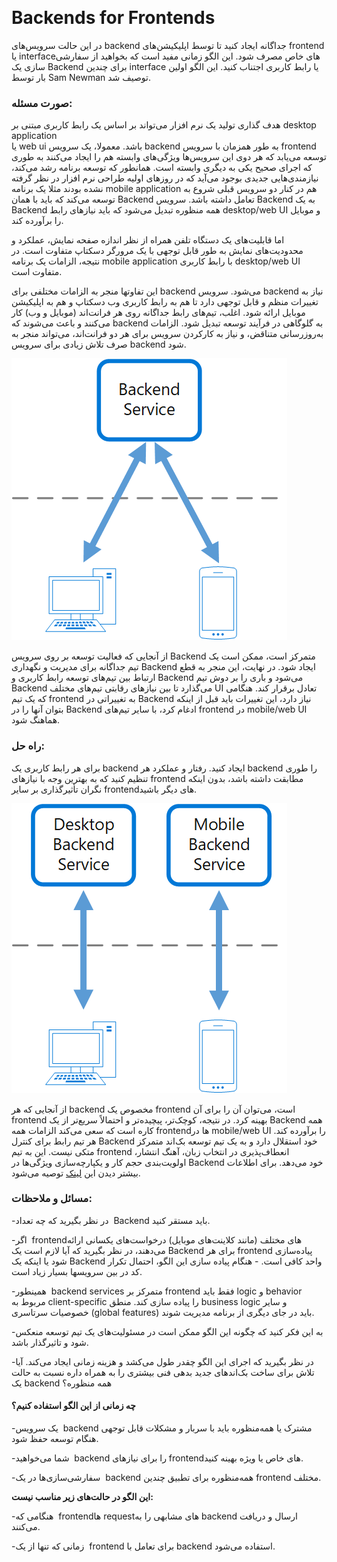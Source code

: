 ‏
# ‏Backends for Frontends   

در این حالت سرویس‌‌های backend  جداگانه ایجاد کنید تا توسط اپلیکیشن‌‌های frontend  یا interface‌های خاص مصرف شود. این الگو زمانی مفید است که بخواهید از سفارشی سازی یک Backend برای چندین interface یا رابط کاربری اجتناب کنید. این الگو اولین بار توسط Sam Newman توصیف شد.

### **صورت مسئله:**

هدف گذاری تولید یک نرم افزار می‌تواند بر اساس یک رابط کاربری مبتنی بر desktop application  
یا web ui باشد. معمولا، یک سرویس backend به طور همزمان با سرویس frontend توسعه می‌یابد که هر دوی این سرویس‌ها ویژگی‌‌های وابسته هم را ایجاد می‌کنند به طوری که اجرای صحیح یکی به دیگری وابسته است. همانطور که توسعه برنامه رشد می‌کند، نیازمندی‌هایی جدیدی بوجود می‌آید که در روز‌های اولیه طراحی نرم افزار در نظر گرفته نشده بودند مثلا یک برنامه mobile application هم در کنار دو سرویس قبلی شروع به توسعه می‌کند که باید با همان Backend تعامل داشته باشد. سرویس Backend به یک Backend همه منظوره تبدیل می‌شود که باید نیاز‌های رابط desktop/web UI و موبایل را برآورده کند.

اما قابلیت‌های یک دستگاه تلفن همراه از نظر اندازه صفحه نمایش، عملکرد و محدودیت‌های نمایش به طور قابل توجهی با یک مرورگر دسکتاپ متفاوت است. در نتیجه، الزامات یک برنامه mobile application با رابط کاربری desktop/web UI متفاوت است.

این تفاوتها منجر به الزامات مختلفی برای backend می‌شود. سرویس backend نیاز به تغییرات منظم و قابل توجهی دارد تا هم به رابط کاربری وب دسکتاپ و هم به اپلیکیشن موبایل ارائه شود. اغلب، تیم‌‌های رابط جداگانه روی هر فرانت‌اند (موبایل و وب) کار می‌کنند و باعث می‌شوند که backend به گلوگاهی در فرآیند توسعه تبدیل شود. الزامات به‌روزرسانی متناقض، و نیاز به کارکردن سرویس برای هر دو فرانت‌اند، می‌تواند منجر به صرف تلاش زیادی برای سرویس backend شود.

![backend-for-frontend](../assets/design_implementation/backend-for-frontend.png)


از آنجایی که فعالیت توسعه بر روی سرویس Backend متمرکز است، ممکن است یک تیم جداگانه برای مدیریت و نگهداری Backend ایجاد شود. در نهایت، این منجر به قطع ارتباط بین تیم‌‌های توسعه رابط کاربری و Backend می‌شود و باری را بر دوش تیم Backend می‌گذارد تا بین نیاز‌های رقابتی تیم‌‌های مختلف UI تعادل برقرار کند. هنگامی که یک تیم frontend به تغییراتی در Backend نیاز دارد، این تغییرات باید قبل از اینکه بتوان آنها را در Backend ادغام کرد، با سایر تیم‌‌های frontend در mobile/web UI هماهنگ شود.

### **راه حل:**

برای هر رابط کاربری یک backend ایجاد کنید. رفتار و عملکرد هر backend را طوری تنظیم کنید که به بهترین وجه با نیاز‌های frontend مطابقت داشته باشد، بدون اینکه نگران تأثیرگذاری بر سایر frontend‌های دیگر باشید.

![backend-for-frontend-example](../assets/design_implementation/backend-for-frontend-example.png)


از آنجایی که هر backend مخصوص یک frontend است، می‌توان آن را برای آن frontend بهینه کرد. در نتیجه، کوچک‌تر، پیچیده‌تر و احتمالاً سریع‌تر از یک Backend همه کاره است که سعی می‌کند الزامات همه frontendها در mobile/web UI را برآورده کند. هر تیم رابط برای کنترل Backend خود استقلال دارد و به یک تیم توسعه بک‌اند متمرکز متکی نیست. این به تیم frontend انعطاف‌پذیری در انتخاب زبان، آهنگ انتشار، اولویت‌بندی حجم کار و یکپارچه‌سازی ویژگی‌ها در Backend خود می‌دهد. برای اطلاعات بیشتر دیدن این [لینک](https://samnewman.io/patterns/architectural/bff/) توصیه می‌شود.

### مسائل و ملاحظات:

-‏ در نظر بگیرید که چه تعداد Backend باید مستقر کنید.

-‏ اگر frontend‌های مختلف (مانند کلاینت‌‌های موبایل) 
درخواست‌‌های یکسانی ارائه می‌دهند، در نظر بگیرید که آیا لازم است یک Backend برای هر frontend پیاده‌سازی شود یا اینکه یک Backend واحد کافی است.
-‏ هنگام پیاده سازی این الگو، احتمال تکرار کد در بین سرویسها بسیار زیاد است.

-‏ همینطور backend services متمرکز بر frontend فقط باید logic و behavior مربوط به client-specific را پیاده سازی کند. منطق business logic و سایر خصوصیات سرتاسری (global features) باید در جای دیگری از برنامه مدیریت شوند.

-‏ به این فکر کنید که چگونه این الگو ممکن است در مسئولیت‌‌های یک تیم توسعه منعکس شود و تاثیرگذار باشد.

-‏ در نظر بگیرید که اجرای این الگو چقدر طول می‌کشد و هزینه زمانی ایجاد می‌کند. آیا تلاش برای ساخت بک‌اند‌های جدید بدهی فنی بیشتری را به همراه داره نسبت به حالت یک backend همه منظوره؟

#### **چه زمانی از این الگو استفاده کنیم؟**

-‏ یک سرویس backend مشترک یا همه‌منظوره باید با سربار و مشکلات قابل توجهی هنگام توسعه حفظ شود.

-‏ شما می‌خواهید backend را برای نیاز‌های frontend‌های خاص یا ویژه بهینه کنید.

-‏ سفارشی‌سازی‌ها در یک backend همه‌منظوره برای تطبیق چندین frontend مختلف.


  

**این الگو در حالت‌‌های زیر مناسب نیست:**

-‏ هنگامی که frontendها request‌های مشابهی را به backend ارسال و دریافت می‌کنند.

-‏ زمانی که تنها از یک frontend برای تعامل با backend استفاده می‌شود.